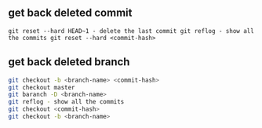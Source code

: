 ## get back deleted commit
``
git reset --hard HEAD~1 - delete the last commit
git reflog - show all the commits
git reset --hard <commit-hash>
``

## get back deleted branch
```bash
git checkout -b <branch-name> <commit-hash>
git checkout master
git baranch -D <branch-name>
git reflog - show all the commits
git checkout <commit-hash>
git checkout -b <branch-name>

```
